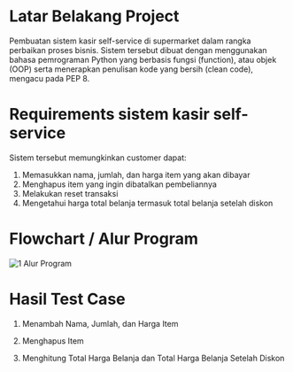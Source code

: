 # Latar Belakang Project
  Pembuatan sistem kasir self-service di supermarket dalam rangka perbaikan proses bisnis.
  Sistem tersebut dibuat dengan menggunakan bahasa pemrograman Python yang berbasis fungsi (function),
  atau objek (OOP) serta menerapkan penulisan kode yang bersih (clean code), mengacu pada PEP 8.

# Requirements sistem kasir self-service
  Sistem tersebut memungkinkan customer dapat:
  1. Memasukkan nama, jumlah, dan harga item yang akan dibayar
  2. Menghapus item yang ingin dibatalkan pembeliannya
  3. Melakukan reset transaksi
  4. Mengetahui harga total belanja termasuk total belanja setelah diskon

# Flowchart / Alur Program
  ![1 Alur Program](https://github.com/vennysulien/python-project-pacmann/flowchart.png)

# Hasil Test Case
1. Menambah Nama, Jumlah, dan Harga Item
 
2. Menghapus Item
 
3. Menghitung Total Harga Belanja dan Total Harga Belanja Setelah Diskon
 


